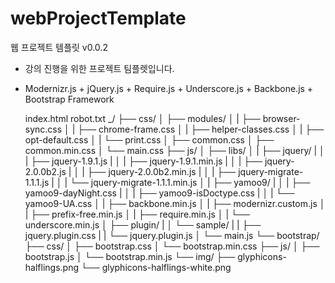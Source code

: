 webProjectTemplate
==================

웹 프로젝트 템플릿 v0.0.2
- 강의 진행을 위한 프로젝트 팀플렛입니다.
- Modernizr.js + jQuery.js + Require.js + Underscore.js + Backbone.js + Bootstrap Framework


  index.html
  robot.txt
  _/
  ├── css/
  │   ├── modules/
  │   |   ├── browser-sync.css
  │   |   ├── chrome-frame.css
  │   |   ├── helper-classes.css
  │   |   ├── opt-default.css
  │   |   └── print.css
  │   ├── common.css
  │   ├── common.min.css
  │   └── main.css
  ├── js/
  │   ├── libs/
  │   |   ├── jquery/
  |   │   |   ├── jquery-1.9.1.js
  |   │   |   ├── jquery-1.9.1.min.js
  |   │   |   ├── jquery-2.0.0b2.js
  |   │   |   ├── jquery-2.0.0b2.min.js
  |   │   |   ├── jquery-migrate-1.1.1.js
  |   │   |   └── jquery-migrate-1.1.1.min.js
  │   |   ├── yamoo9/
  |   │   |   ├── yamoo9-dayNight.css
  |   │   |   ├── yamoo9-isDoctype.css
  |   │   |   └── yamoo9-UA.css
  │   |   ├── backbone.min.js
  │   |   ├── modernizr.custom.js
  │   |   ├── prefix-free.min.js
  │   |   ├── require.min.js
  │   |   └── underscore.min.js
  │   ├── plugin/
  |   │   └── sample/
  |   |       ├── jquery.plugin.css
  |   |       └── jquery.plugin.js
  │   └── main.js
  └── bootstrap/
      ├── css/
      │   ├── bootstrap.css
      │   └── bootstrap.min.css
      ├── js/
      │   ├── bootstrap.js
      │   └── bootstrap.min.js
      └── img/
          ├── glyphicons-halflings.png
          └── glyphicons-halflings-white.png

